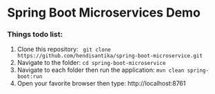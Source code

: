 # Spring Boot Microservices Demo

### Things todo list:

1. Clone this repository: ` git clone https://github.com/hendisantika/spring-boot-microservice.git`
2. Navigate to the folder: `cd spring-boot-microservice`
3. Navigate to each folder then run the application: `mvn clean spring-boot:run`
4. Open your favorite browser then type: http://localhost:8761
